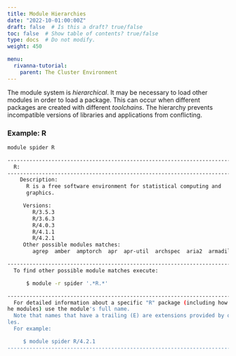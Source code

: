```yaml
---
title: Module Hierarchies
date: "2022-10-01:00:00Z"
draft: false  # Is this a draft? true/false
toc: false  # Show table of contents? true/false
type: docs  # Do not modify.
weight: 450

menu:
  rivanna-tutorial:
    parent: The Cluster Environment
---
```


The module system is _hierarchical_.  It may be necessary to load other modules in order to load a package.  This can occur when different packages are created with different _toolchains_.  The hierarchy prevents incompatible versions of libraries and applications from conflicting.

### Example: R

```bash
module spider R

----------------------------------------------------------------------------
  R:
----------------------------------------------------------------------------
    Description:
      R is a free software environment for statistical computing and
      graphics.

     Versions:
        R/3.5.3
        R/3.6.3
        R/4.0.3
        R/4.1.1
        R/4.2.1
     Other possible modules matches:
        agrep  amber  amptorch  apr  apr-util  archspec  aria2  armadillo  ...

----------------------------------------------------------------------------
  To find other possible module matches execute:

      $ module -r spider '.*R.*'

----------------------------------------------------------------------------
  For detailed information about a specific "R" package (including how to load t
he modules) use the module's full name.
  Note that names that have a trailing (E) are extensions provided by other modu
les.
  For example:

     $ module spider R/4.2.1
----------------------------------------------------------------------------
```
